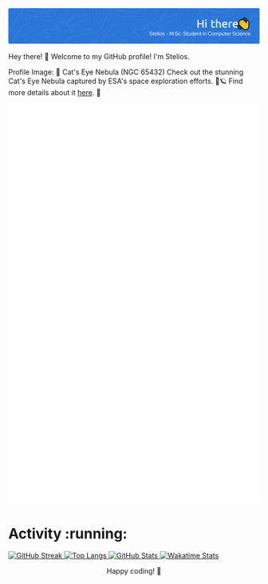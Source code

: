 
<img src="./my_banner.png" alt="Header">


Hey there! 👋 Welcome to my GitHub profile! I'm Stelios.


Profile Image: 🌌 Cat's Eye Nebula (NGC 65432)
Check out the stunning Cat's Eye Nebula captured by ESA's space exploration efforts. 🚀🪐
Find more details about it [here](https://www.esa.int/Science_Exploration/Space_Science/Cat_s_Eye_Nebula_NGC_65432?fbclid=IwAR0misytOAJCAP2vEbHz_aYzxiIFKPWxIKMM). 🌠

<p align="center">
  
  <img src="/github-metrics.svg" alt="Metrics">  
  
</p>

<h1 align="left">Activity :running:</h1>
<p align="left">
  <a href="https://github.com/stperrakis/">
    <img src="https://github-readme-streak-stats.herokuapp.com/?user=stperrakis&theme=transparent&hide_border=true&date_format=%5BY%20%5DM%20j" alt="GitHub Streak">
  </a>
  
  <a href="https://github.com/stperrakis/">
    <img src="https://github-readme-stats.vercel.app/api/top-langs/?username=stperrakis&hide_progress=false&layout=donut&theme=transparent&hide_border=true" alt="Top Langs">
  </a>
  
  <a href="https://github.com/stperrakis/">
    <img src="https://github-readme-stats.vercel.app/api?username=stperrakis&theme=transparent&count_private=true&show_icons=true&hide_title=true&hide_border=true" alt="GitHub Stats">
  </a>
  
  <a href="https://github.com/stperrakis/">
    <img src="https://github-readme-stats.vercel.app/api/wakatime?username=stperrakis&theme=transparent&hide_title=true&hide_border=true" alt="Wakatime Stats">
  </a>
   
</p> 
</p>

<p align="center">
  Happy coding! 🚀
</p>



